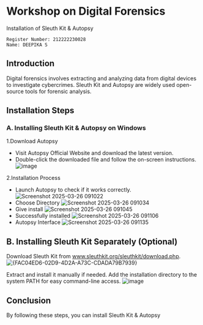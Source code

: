 
# Workshop on Digital Forensics
Installation of Sleuth Kit & Autopsy
```
Register Number: 212222230028
Name: DEEPIKA S
```
## Introduction
Digital forensics involves extracting and analyzing data from digital devices to investigate cybercrimes. Sleuth Kit and Autopsy are widely used open-source tools for forensic analysis.

## Installation Steps
### A. Installing Sleuth Kit & Autopsy on Windows
1.Download Autopsy
- Visit Autopsy Official Website and download the latest version.
- Double-click the downloaded file and follow the on-screen instructions.
![image](https://github.com/user-attachments/assets/8b333fce-43c8-42fa-9153-d0b9c19fab50)


2.Installation Process
- Launch Autopsy to check if it works correctly.
![Screenshot 2025-03-26 091022](https://github.com/user-attachments/assets/9cc616de-87ba-47e5-be7e-be872830d8ae)
- Choose Directory
![Screenshot 2025-03-26 091034](https://github.com/user-attachments/assets/08e15373-4b15-4693-8cd0-32789cd3f102)
- Give install
![Screenshot 2025-03-26 091045](https://github.com/user-attachments/assets/4da41fde-445e-4e4d-95ae-00d5e05048eb)
- Successfully installed
![Screenshot 2025-03-26 091106](https://github.com/user-attachments/assets/0ce794cf-e500-4ed6-82b3-97b24e8a6690)
- Autopsy Interface
 ![Screenshot 2025-03-26 091135](https://github.com/user-attachments/assets/e0b244fe-cae7-4c61-a843-ae4ca7f9f2da)

## B. Installing Sleuth Kit Separately (Optional)
Download Sleuth Kit from www.sleuthkit.org/sleuthkit/download.php.
![{FAC04ED6-02D9-4D2A-A73C-CDADA79B7939}](https://github.com/user-attachments/assets/216ff656-18eb-497f-a795-3ca4112e758c)

Extract and install it manually if needed.
Add the installation directory to the system PATH for easy command-line access.
![image](https://github.com/user-attachments/assets/0f92e5bb-cfaa-4505-89db-017f82b73ff8)

## Conclusion
By following these steps, you can install Sleuth Kit & Autopsy 
